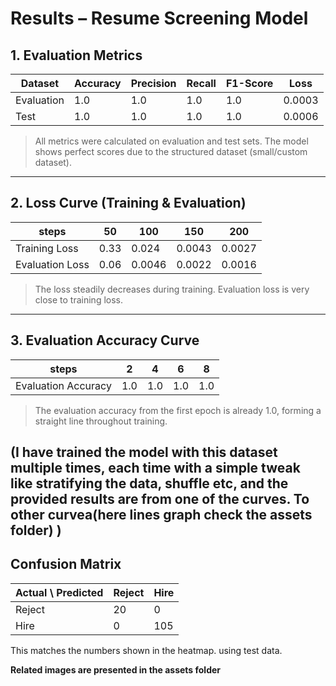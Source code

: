 # Results – Resume Screening Model

## 1. Evaluation Metrics

| Dataset     | Accuracy | Precision | Recall | F1-Score | Loss |
|------------|---------|----------|--------|----------|------|
| Evaluation | 1.0     | 1.0      | 1.0    | 1.0      | 0.0003 |
| Test       | 1.0     | 1.0      | 1.0    | 1.0      | 0.0006 |

> All metrics were calculated on evaluation and test sets. The model shows perfect scores due to the structured dataset (small/custom dataset).

---

## 2. Loss Curve (Training & Evaluation)

| steps         | 50    | 100    | 150    | 200    |     
|-----------------|------|------|------|------
| Training Loss   | 0.33 | 0.024 | 0.0043 | 0.0027 |
| Evaluation Loss | 0.06 | 0.0046 | 0.0022 | 0.0016 |

> The loss steadily decreases during training. Evaluation loss is very close to training loss. 

---

## 3. Evaluation Accuracy Curve

| steps             | 2    | 4    | 6    | 8    |     
|------------------|------|------|------|------|
| Evaluation Accuracy | 1.0  | 1.0  | 1.0  | 1.0  |


> The evaluation accuracy from the first epoch is already 1.0, forming a straight line throughout training.

(I have trained the model with this dataset multiple times, each time with a simple tweak like stratifying the data, shuffle etc, and the provided results are from one of the curves. To other curvea(here lines graph check the assets folder) )
---

## Confusion Matrix

| Actual \ Predicted | Reject | Hire |
|------------------|--------|------|
| Reject            | 20     | 0    |
| Hire              | 0      | 105  |
This matches the numbers shown in the heatmap. using test data.

**Related images are presented in the assets folder**

